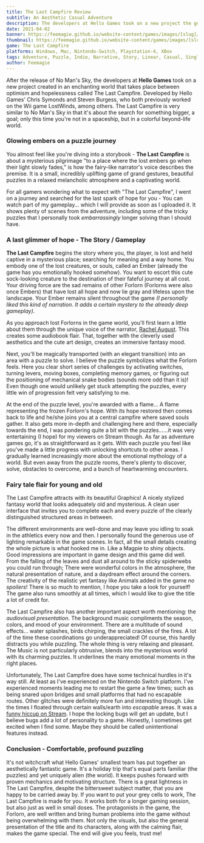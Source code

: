 ```yaml
---
title: The Last Campfire Review
subtitle: An Aesthetic Casual Adventure
description: The developers at Hello Games took on a new project the generated an enchanting world that takes place between optimism and hopelessness called The Last Campfire. Here are my thoughts...
date: 2021-04-02
banner: https://feemagie.github.io/website-content/games/images/[slug]/banner.webp
thumbnail: https://feemagie.github.io/website-content/games/images/[slug]/social-card.webp
game: The Last Campfire
platforms: Windows, Mac, Nintendo-Switch, Playstation-4, XBox
tags: Adventure, Puzzle, Indie, Narrative, Story, Linear, Casual, SinglePlayer
author: Feemagie
---
```


After the release of No Man's Sky, the developers at **Hello Games** took on a new project created in an enchanting world that takes place between optimism and hopelessness called The Last Campfire. Developed by Hello Games' Chris Symonds and Steven Burgess, who both previously worked on the Wii game LostWinds, among others. The Last Campfire is very similar to No Man's Sky in that it's about the search for something bigger, a goal; only this time you're not in a spaceship, but in a colorful beyond-life world. 

### Glowing embers on a puzzle journey

You almost feel like you're diving into a storybook - **The Last Campfire** is about a mysterious pilgrimage "to a place where the lost embers go when their light slowly fades," is how the fairy-like narrator's voice describes the premise. It is a small, incredibly uplifting game of grand gestures, beautiful puzzles in a relaxed melancholic atmosphere and a captivating world.

For all gamers wondering what to expect with "The Last Campfire",  I went on a journey and searched for the last spark of hope for you - You can watch part of my gameplay... which I will provide as soon as I uploaded it. It shows plenty of scenes from the adventure, including some of the tricky puzzles that I personally took _embarrassingly_ longer solving than I should have.

### A last glimmer of hope - The Story / Gameplay

**The Last Campfire** begins the story where you, the player, is lost and held captive in a mysterious place; searching for meaning and a way home. You embody one of the lost creatures, or souls, called an Ember (already the game has you emotionally hooked somehow). You want to escort this cute sock-looking creature to the destination of their fateful journey at all cost. Your driving force are the sad remains of other Forlorn (Forlorns were also once Embers) that have lost all hope and now lie gray and lifeless upon the landscape. Your Ember remains silent throughout the game _(I personally liked this kind of narration. It adds a certain mystery to the already deep gameplay)_.

As you approach lost Forlorns in the game world, you'll first learn a little about them through the unique voice of the narrator, [Rachel August](https://twitter.com/rachelaugustuk). This creates some audiobook flair. That, together with the cleverly used aesthetics and the cute art design, creates an immersive fantasy mood.

Next, you'll be magically transported (with an elegant transition) into an area with a puzzle to solve. I believe the puzzle symbolizes what the Forlorn feels. Here you clear short series of challenges by activating switches, turning levers, moving boxes, completing memory games, or figuring out the positioning of mechanical snake bodies (sounds more odd than it is)! Even though one would unlikely get stuck attempting the puzzles, every little win of progression felt very satisfying to me.

At the end of the puzzle level, you're awarded with a flame... A flame representing the frozen Forlorn's hope. With its hope restored then comes back to life and he/she joins you at a central campfire where saved souls gather. It also gets more in-depth and challenging here and there, especially towards the end, I was pondering quite a bit with the puzzles…...it was very entertaining (I hope) for my viewers on Stream though. As far as adventure games go, it's as straightforward as it gets. With each puzzle you feel like you've made a little progress with unlocking shortcuts to other areas. I gradually learned increasingly more about the emotional mythology of a world. But even away from the puzzle rooms, there's plenty to discover, solve, obstacles to overcome, and a bunch of heartwarming encounters.

### Fairy tale flair for young and old

The Last Campfire attracts with its beautiful Graphics! A nicely stylized fantasy world that looks adequately old and mysterious. A clean user interface that invites you to complete each and every puzzle of the clearly distinguished structured areas in between.

The different environments are well-done and may leave you idling to soak in the athletics every now and then. I personally found the generous use of lighting remarkable in the game scenes. In fact, all the small details creating the whole picture is what hooked me in. Like a Magpie to shiny objects. Good impressions are important in game design and this game did well. From the falling of the leaves and dust all around to the sticky spiderwebs you could run through; There were wonderful colors in the atmosphere, the natural presentation of nature, and a daydream effect around the corners. The creativity of the realistic yet fantasy like Animals added in the game *no spoilers*! There is so much to mention, I hope you take a look for yourself! The game also runs smoothly at all times, which I would like to give the title a lot of credit for.

The Last Campfire also has another important aspect worth mentioning: the _audiovisual presentation_. The background music compliments the season, colors, and mood of your environment. There are a multitude of sound effects... water splashes, birds chirping, the small crackles of the fires. A lot of the time these coordinations go underappreciated! Of course, this hardly distracts you while puzzling. The whole thing is very relaxing and pleasant. The Music is not particularly obtrusive, blends into the mysterious world with its charming puzzles. It underlines the many emotional moments in the right places.

Unfortunately, The Last Campfire does have some technical hurdles in it's way still. At least as I've experienced on the Nintendo Switch platform. I've experienced moments leading me to restart the game a few times; such as being snared upon bridges and small platforms that had no escapable routes. Other glitches were definitely more fun and interesting though. Like the times I floated through certain walls/earth into _escapable_ areas. It was a [funny hiccup on Stream](https://www.instagram.com/p/CLcBFarqQhb/?utm_source=ig_web_copy_link). I hope the locking bugs will get an update, but I believe bugs add a lot of personality to a game. Honestly, I sometimes get excited when I find some. Maybe they should be called unintentional features instead.

### Conclusion - Comfortable, profound puzzling

It's not witchcraft what Hello Games' smallest team has put together an aesthetically fantastic game. It's a holiday trip that's equal parts familiar (the puzzles) and yet uniquely alien (the world). It keeps pushes forward with proven mechanics and motivating structure. There is a great lightness in The Last Campfire, despite the bittersweet subject matter, that you are happy to be carried away by. If you want to put your grey cells to work, The Last Campfire is made for you. It works both for a longer gaming session, but also just as well in small doses. The protagonists in the game, the Forlorn, are well written and bring human problems into the game without being overwhelming with them. Not only the visuals, but also the general presentation of the title and its characters, along with the calming flair, makes the game special. The end will give you feels, trust me!


